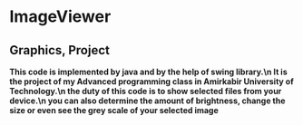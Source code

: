 # ImageViewer
## Graphics, Project
**This code is implemented by java and by the help of swing library.\n
It is the project of my Advanced programming class in Amirkabir University of Technology.\n
the duty of this code is to show selected files from your device.\n
you can also determine the amount of brightness, change the size or even see the grey scale of your selected image**
